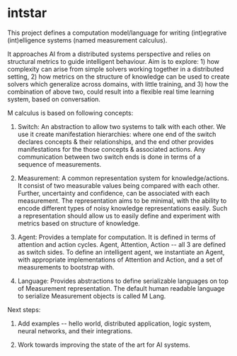 # intstar

This project defines a computation model/language for writing (int)egrative (int)elligence systems (named measurement
calculus).

It approaches AI from a distributed systems perspective and relies on structural metrics to guide intelligent behaviour.
Aim is to explore: 1) how complexity can arise from simple solvers working together in a distributed setting, 2) how
metrics on the structure of knowledge can be used to create solvers which generalize across domains, with little
training, and 3) how the combination of above two, could result into a flexible real time learning system, based on
conversation.

M calculus is based on following concepts:

1) Switch: An abstraction to allow two systems to talk with each other. We use it create manifestation hierarchies:
where one end of the switch declares concepts & their relationships, and the end other provides manifestations for the
those concepts & associated actions. Any communication between two switch ends is done in terms of a sequence of
measurements.

2) Measurement: A common representation system for knowledge/actions. It consist of two measurable values being compared
with each other. Further, uncertainty and confidence, can be associated with each measurement. The representation aims
to be minimal, with the ability to encode different types of noisy knowledge representations easily. Such a
representation should allow us to easily define and experiment with metrics based on structure of knowledge.

3) Agent: Provides a template for computation. It is defined in terms of attention and action cycles. Agent, Attention,
Action -- all 3 are defined as switch sides. To define an intelligent agent, we instantiate an Agent, with appropriate
implementations of Attention and Action, and a set of measurements to bootstrap with.

4) Language: Provides abstractions to define serializable languages on top of Measurement representation. The default
human readable language to serialize Measurement objects is called M Lang.

Next steps:

1) Add examples -- hello world, distributed application, logic system, neural networks, and their integrations.

2) Work towards improving the state of the art for AI systems.
